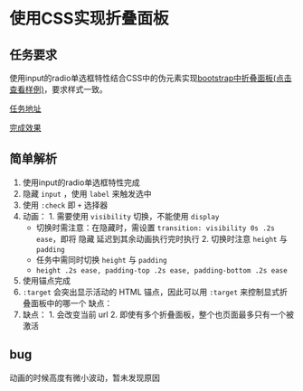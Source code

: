 # 使用CSS实现折叠面板

## 任务要求

使用input的radio单选框特性结合CSS中的伪元素实现[bootstrap中折叠面板(点击查看样例)](http://v3.bootcss.com/javascript/#collapse-example-accordion)，要求样式一致。


[任务地址](http://ife.baidu.com/course/detail/id/27)

[完成效果](https://miaolegemie.github.io/IFE2017/nuomi/collapse/index.html)

## 简单解析

1. 使用input的radio单选框特性完成
  1. 隐藏  `input` ，使用 `label` 来触发选中
  2. 使用 `:check` 即 `+` 选择器
  3. 动画：
    1. 需要使用 `visibility` 切换，不能使用 `display`
      - 切换时需注意：在隐藏时，需设置 `transition: visibility 0s .2s ease`，即将 隐藏 延迟到其余动画执行完时执行
    2. 切换时注意 `height` 与 `padding`
      - 任务中需同时切换 `height` 与 `padding`
      - `height .2s ease, padding-top .2s ease, padding-bottom .2s ease`
2. 使用锚点完成
  1. `:target` 会突出显示活动的 HTML 锚点，因此可以用 `:target` 来控制显式折叠面板中的哪一个
  缺点：
  2. 缺点：
    1. 会改变当前 url
    2. 即使有多个折叠面板，整个也页面最多只有一个被激活


## bug

动画的时候高度有微小波动，暂未发现原因

